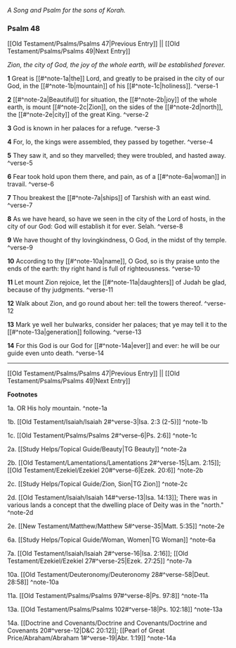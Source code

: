 *A Song and Psalm for the sons of Korah.*

### Psalm 48

[[Old Testament/Psalms/Psalms 47|Previous Entry]]  ||  [[Old Testament/Psalms/Psalms 49|Next Entry]]

*Zion, the city of God, the joy of the whole earth, will be established forever.*

**1**  Great is [[#^note-1a|the]] Lord, and greatly to be praised in the city of our God, in the [[#^note-1b|mountain]] of his [[#^note-1c|holiness]]. ^verse-1

**2**  [[#^note-2a|Beautiful]] for situation, the [[#^note-2b|joy]] of the whole earth, is mount [[#^note-2c|Zion]], on the sides of the [[#^note-2d|north]], the [[#^note-2e|city]] of the great King. ^verse-2

**3**  God is known in her palaces for a refuge. ^verse-3

**4**  For, lo, the kings were assembled, they passed by together. ^verse-4

**5**  They saw it, and so they marvelled; they were troubled, and hasted away. ^verse-5

**6**  Fear took hold upon them there, and pain, as of a [[#^note-6a|woman]] in travail. ^verse-6

**7**  Thou breakest the [[#^note-7a|ships]] of Tarshish with an east wind. ^verse-7

**8**  As we have heard, so have we seen in the city of the Lord of hosts, in the city of our God: God will establish it for ever. Selah. ^verse-8

**9**  We have thought of thy lovingkindness, O God, in the midst of thy temple. ^verse-9

**10**  According to thy [[#^note-10a|name]], O God, so is thy praise unto the ends of the earth: thy right hand is full of righteousness. ^verse-10

**11**  Let mount Zion rejoice, let the [[#^note-11a|daughters]] of Judah be glad, because of thy judgments. ^verse-11

**12**  Walk about Zion, and go round about her: tell the towers thereof. ^verse-12

**13**  Mark ye well her bulwarks, consider her palaces; that ye may tell it to the [[#^note-13a|generation]] following. ^verse-13

**14**  For this God is our God for [[#^note-14a|ever]] and ever: he will be our guide even unto death. ^verse-14


---
[[Old Testament/Psalms/Psalms 47|Previous Entry]]  ||  [[Old Testament/Psalms/Psalms 49|Next Entry]]


**Footnotes**


1a. OR His holy mountain. ^note-1a

1b. [[Old Testament/Isaiah/Isaiah 2#^verse-3|Isa. 2:3 (2-5)]] ^note-1b

1c. [[Old Testament/Psalms/Psalms 2#^verse-6|Ps. 2:6]] ^note-1c

2a. [[Study Helps/Topical Guide/Beauty|TG Beauty]] ^note-2a

2b. [[Old Testament/Lamentations/Lamentations 2#^verse-15|Lam. 2:15]]; [[Old Testament/Ezekiel/Ezekiel 20#^verse-6|Ezek. 20:6]] ^note-2b

2c. [[Study Helps/Topical Guide/Zion, Sion|TG Zion]] ^note-2c

2d. [[Old Testament/Isaiah/Isaiah 14#^verse-13|Isa. 14:13]]; There was in various lands a concept that the dwelling place of Deity was in the "north."  ^note-2d

2e. [[New Testament/Matthew/Matthew 5#^verse-35|Matt. 5:35]] ^note-2e

6a. [[Study Helps/Topical Guide/Woman, Women|TG Woman]] ^note-6a

7a. [[Old Testament/Isaiah/Isaiah 2#^verse-16|Isa. 2:16]]; [[Old Testament/Ezekiel/Ezekiel 27#^verse-25|Ezek. 27:25]] ^note-7a

10a. [[Old Testament/Deuteronomy/Deuteronomy 28#^verse-58|Deut. 28:58]] ^note-10a

11a. [[Old Testament/Psalms/Psalms 97#^verse-8|Ps. 97:8]] ^note-11a

13a. [[Old Testament/Psalms/Psalms 102#^verse-18|Ps. 102:18]] ^note-13a

14a. [[Doctrine and Covenants/Doctrine and Covenants/Doctrine and Covenants 20#^verse-12|D&C 20:12]]; [[Pearl of Great Price/Abraham/Abraham 1#^verse-19|Abr. 1:19]] ^note-14a